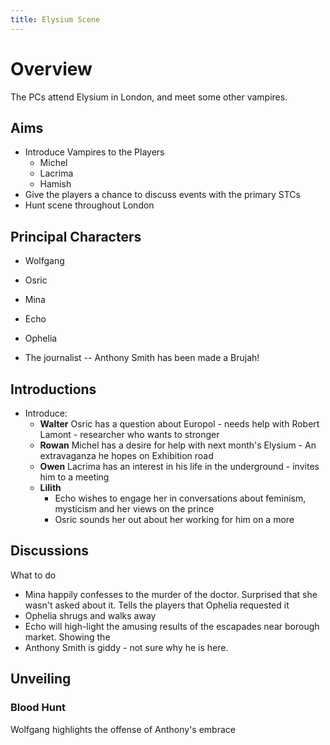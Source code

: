 ```yaml
---
title: Elysium Scene
---
```


# Overview

The PCs attend Elysium in London, and meet some other vampires.

## Aims

* Introduce Vampires to the Players
    * Michel
    * Lacrima
    * Hamish
* Give the players a chance to discuss events with the primary STCs
* Hunt scene throughout London

    


## Principal Characters

* Wolfgang 
* Osric
* Mina
* Echo
* Ophelia

* The journalist -- Anthony Smith has been made a Brujah!





## Introductions

* Introduce:
    * **Walter** Osric has a question about Europol - needs help with Robert Lamont - researcher who wants to stronger 
    * **Rowan** Michel has a desire for help with next month's Elysium - An extravaganza he hopes on Exhibition road 
    * **Owen** Lacrima has an interest in his life in the underground - invites him to a meeting
    * **Lilith** 
        * Echo wishes to engage her in conversations about feminism, mysticism and her views on the prince
        * Osric sounds her out about her working for him on a more 

## Discussions

What to do

* Mina happily confesses to the murder of the doctor. Surprised that she wasn't asked about it. Tells the players that Ophelia requested it
* Ophelia shrugs and walks away
* Echo will high-light the amusing results of the escapades near borough market. Showing the 
* Anthony Smith is giddy - not sure why he is here.


## Unveiling 



### Blood Hunt

Wolfgang highlights the offense of Anthony's embrace


